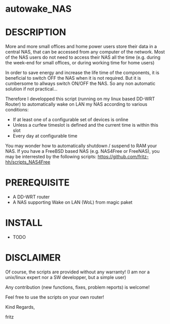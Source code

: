 autowake_NAS
============

DESCRIPTION
===========

More and more small offices and home power users store their data in a central NAS, that can be accessed from any computer of the network.
Most of the NAS users do not need to access their NAS all the time (e.g. during the week-end for small offices, or during working time for home users)

In order to save energy and increase the life time of the components, it is beneficial to switch OFF the NAS when it is not required.
But it is cumbersome to allways switch ON/OFF the NAS. So any non automatic solution if not practical...

Therefore I developped this script (running on my linux based DD-WRT Router) to automatically wake on LAN my NAS according to various conditions:
 - If at least one of a configurable set of devices is online
 - Unless a curfew timeslot is defined and the current time is within this slot
 - Every day at configurable time

You may wonder how to automatically shutdown / suspend to RAM your NAS. If you have a FreeBSD based NAS (e.g. NAS4Free or FreeNAS), you may be interrested by the following scripts:
https://github.com/fritz-hh/scripts_NAS4Free

PREREQUISITE
============

- A DD-WRT router
- A NAS supporting Wake on LAN (WoL) from magic paket

INSTALL
=======

- TODO

DISCLAIMER
==========

Of course, the scripts are provided without any warranty!
(I am nor a unix/linux expert nor a SW developper, but a simple user)

Any contribution (new functions, fixes, problem reports) is welcome!

Feel free to use the scripts on your own router!

Kind Regards,

fritz
